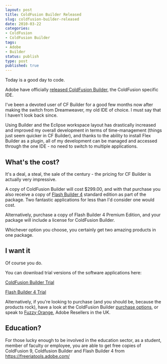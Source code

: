 ```yaml
---
layout: post
title: ColdFusion Builder Released
slug: coldfusion-builder-released
date: 2010-03-22
categories:
- ColdFusion
- ColdFusion Builder
tags:
- Adobe
- Builder
status: publish
type: post
published: true
---
```

<p>Today is a good day to code.</p>
<p>Adobe have officially <a title="Adobe ColdFusion Builder" href="http://www.adobe.com/products/coldfusion/cfbuilder/features/?promoid=FCRSO" target="_blank">released ColdFusion Builder</a>, the ColdFusion specific IDE.</p>
<p>I've been a devoted user of CF Builder for a good few months now after making the switch from Dreamweaver, my old IDE of choice. I must say that I haven't look back since.</p>
<p>Using Builder and the Eclipse workspace layout has drastically increased and improved my overall development in terms of time-management (things just seem quicker in CF Builder), and thanks to the ability to install Flex Builder as a plugin, all of my development can be managed and accessed through the one IDE - no need to switch to multiple applications.</p>
<h2>What's the cost?</h2>
<p>It's a deal, a steal, the sale of the century - the pricing for CF Builder is actually very impressive.</p>
<p>A copy of ColdFusion Builder will cost $299.00, and with that purchase you also receive a copy of <a title="Adobe Flash Builder 4" href="http://www.adobe.com/products/flex/" target="_blank">Flash Builder 4</a> standard edition as part of the package. Two fantastic applications for less than I'd consider one would cost.</p>
<p>Alternatively, purchase a copy of Flash Builder 4 Premium Edition, and your package will include a license for ColdFusion Builder.</p>
<p>Whichever option you choose, you certainly get two amazing products in one package.</p>
<h2>I want it</h2>
<p>Of course you do.</p>
<p>You can download trial versions of the software applications here:</p>
<p><a title="Try Adobe ColdFusion Builder" href="http://www.adobe.com/go/trycoldfusionbuilder" target="_blank">ColdFusion Builder Trial</a></p>
<p><a title="Try Adobe Flash Builder 4" href="http://www.adobe.com/go/try_flashbuilder" target="_blank">Flash Builder 4 Trial</a></p>
<p>Alternatively, if you're looking to purchase (and you should be, because the products rock), have a look at the ColdFusion Builder <a title="ColdFusion Builder purchase options" href="http://www.adobe.com/products/coldfusion/buy/" target="_blank">purchase options</a>, or speak to <a title="Visit Fuzzy Orange" href="http://www.fuzzyorange.co.uk/" target="_blank">Fuzzy Orange</a>, Adobe Resellers in the UK.</p>
<h2>Education?</h2>
<p>For those lucky enough to be involved in the education sector, as a student, member of faculty or employee, you are able to get free copies of ColdFusion 9, Coldfusion Builder and Flash Builder 4 from <a title="Visit Free RIA Tools at Adobe" href="https://freeriatools.adobe.com/" target="_blank">https://freeriatools.adobe.com/</a></p>
